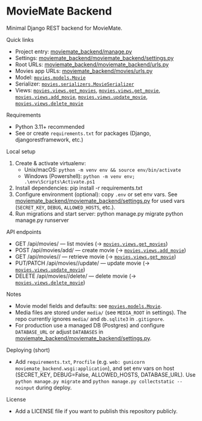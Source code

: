 # MovieMate Backend

Minimal Django REST backend for MovieMate.

Quick links
- Project entry: [moviemate_backend/manage.py](moviemate_backend/manage.py)  
- Settings: [moviemate_backend/moviemate_backend/settings.py](moviemate_backend/moviemate_backend/settings.py)  
- Root URLs: [moviemate_backend/moviemate_backend/urls.py](moviemate_backend/moviemate_backend/urls.py)  
- Movies app URLs: [moviemate_backend/movies/urls.py](moviemate_backend/movies/urls.py)  
- Model: [`movies.models.Movie`](moviemate_backend/movies/models.py)  
- Serializer: [`movies.serializers.MovieSerializer`](moviemate_backend/movies/serializers.py)  
- Views: [`movies.views.get_movies`](moviemate_backend/movies/views.py), [`movies.views.get_movie`](moviemate_backend/movies/views.py), [`movies.views.add_movie`](moviemate_backend/movies/views.py), [`movies.views.update_movie`](moviemate_backend/movies/views.py), [`movies.views.delete_movie`](moviemate_backend/movies/views.py)

Requirements
- Python 3.11+ recommended
- See or create `requirements.txt` for packages (Django, djangorestframework, etc.)

Local setup
1. Create & activate virtualenv:
   - Unix/macOS: `python -m venv env && source env/bin/activate`
   - Windows (Powershell): `python -m venv env; .\env\Scripts\Activate.ps1`
2. Install dependencies:
   pip install -r requirements.txt
3. Configure environment (optional): copy `.env` or set env vars. See [moviemate_backend/moviemate_backend/settings.py](moviemate_backend/moviemate_backend/settings.py) for used vars (`SECRET_KEY`, `DEBUG`, `ALLOWED_HOSTS`, etc.).
4. Run migrations and start server:
   python manage.py migrate
   python manage.py runserver

API endpoints
- GET /api/movies/ — list movies (-> [`movies.views.get_movies`](moviemate_backend/movies/views.py))  
- POST /api/movies/add/ — create movie (-> [`movies.views.add_movie`](moviemate_backend/movies/views.py))  
- GET /api/movies/<id>/ — retrieve movie (-> [`movies.views.get_movie`](moviemate_backend/movies/views.py))  
- PUT/PATCH /api/movies/<id>/update/ — update movie (-> [`movies.views.update_movie`](moviemate_backend/movies/views.py))  
- DELETE /api/movies/<id>/delete/ — delete movie (-> [`movies.views.delete_movie`](moviemate_backend/movies/views.py))

Notes
- Movie model fields and defaults: see [`movies.models.Movie`](moviemate_backend/movies/models.py).  
- Media files are stored under `media/` (see `MEDIA_ROOT` in settings). The repo currently ignores `media/` and `db.sqlite3` in `.gitignore`.
- For production use a managed DB (Postgres) and configure `DATABASE_URL` or adjust `DATABASES` in [moviemate_backend/moviemate_backend/settings.py](moviemate_backend/moviemate_backend/settings.py).

Deploying (short)
- Add `requirements.txt`, `Procfile` (e.g. `web: gunicorn moviemate_backend.wsgi:application`), and set env vars on host (SECRET_KEY, DEBUG=False, ALLOWED_HOSTS, DATABASE_URL). Use `python manage.py migrate` and `python manage.py collectstatic --noinput` during deploy.

License
- Add a LICENSE file if you want to publish this repository publicly.
